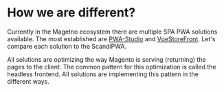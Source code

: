 # How we are different? 

<!-- 
- existing solutions 
- differences between existing solutions
- our solution limitations
- why you should choose ScandiPWA 
- 
 -->

 Currently in the Magetno ecosystem there are multiple SPA PWA solutions available. The most established are [PWA-Studio](https://magento.github.io/pwa-studio/) and [VueStoreFront](https://www.vuestorefront.io/). Let's compare each solution to the ScandiPWA.

 All solutions are optimizing the way Magento is serving (returning) the pages to the client. The common pattern for this optimization is called the headless frontend. All solutions are implementing this pattern in the different ways.

